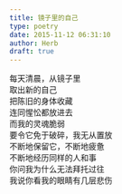```yaml
---  
title: 镜子里的自己  
type: poetry  
date: 2015-11-12 06:31:10  
author: Herb  
draft: true
---  
```

每天清晨，从镜子里  
取出新的自己  
把陈旧的身体收藏  
连同惺忪都放进去  
而我的灵魂脆弱  
要令它免于破碎，我无从置放  
不断地保留它，不断地疲惫  
不断地经历同样的人和事  
你问我为什么无法拜托过往  
我说你看我的眼睛有几层悲伤